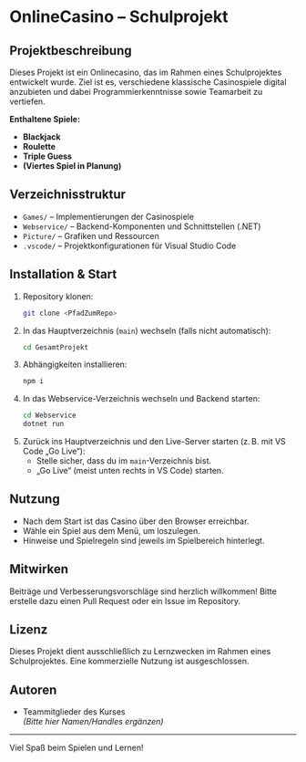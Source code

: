 # OnlineCasino – Schulprojekt

## Projektbeschreibung

Dieses Projekt ist ein Onlinecasino, das im Rahmen eines Schulprojektes entwickelt wurde. Ziel ist es, verschiedene klassische Casinospiele digital anzubieten und dabei Programmierkenntnisse sowie Teamarbeit zu vertiefen.

**Enthaltene Spiele:**
- **Blackjack**
- **Roulette**
- **Triple Guess**
- **(Viertes Spiel in Planung)**

## Verzeichnisstruktur

- `Games/` – Implementierungen der Casinospiele
- `Webservice/` – Backend-Komponenten und Schnittstellen (.NET)
- `Picture/` – Grafiken und Ressourcen
- `.vscode/` – Projektkonfigurationen für Visual Studio Code

## Installation & Start

1. Repository klonen:
   ```bash
   git clone <PfadZumRepo>
   ```
2. In das Hauptverzeichnis (`main`) wechseln (falls nicht automatisch):
   ```bash
   cd GesamtProjekt
   ```
3. Abhängigkeiten installieren:
   ```bash
   npm i
   ```
4. In das Webservice-Verzeichnis wechseln und Backend starten:
   ```bash
   cd Webservice
   dotnet run
   ```
5. Zurück ins Hauptverzeichnis und den Live-Server starten (z. B. mit VS Code „Go Live“):
   - Stelle sicher, dass du im `main`-Verzeichnis bist.
   - „Go Live“ (meist unten rechts in VS Code) starten.

## Nutzung

- Nach dem Start ist das Casino über den Browser erreichbar.
- Wähle ein Spiel aus dem Menü, um loszulegen.
- Hinweise und Spielregeln sind jeweils im Spielbereich hinterlegt.

## Mitwirken

Beiträge und Verbesserungsvorschläge sind herzlich willkommen! Bitte erstelle dazu einen Pull Request oder ein Issue im Repository.

## Lizenz

Dieses Projekt dient ausschließlich zu Lernzwecken im Rahmen eines Schulprojektes. Eine kommerzielle Nutzung ist ausgeschlossen.

## Autoren

- Teammitglieder des Kurses  
  *(Bitte hier Namen/Handles ergänzen)*

---

Viel Spaß beim Spielen und Lernen!
